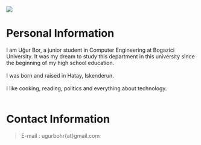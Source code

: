 <img src='http://i.imgur.com/Kl9f8zI.jpg'>

<h1>Personal Information</h1>

I am Uğur Bor, a junior student in Computer Engineering at Bogazici University. It was my dream to study this department in this university since the beginning of my high school education.<br>
<br>
I was born and raised in Hatay, Iskenderun.<br>
<br>
I like cooking, reading, politics and everything about technology.<br>
<br>
<h1>Contact Information</h1>
<blockquote>E-mail : ugurbohr{at}gmail.com